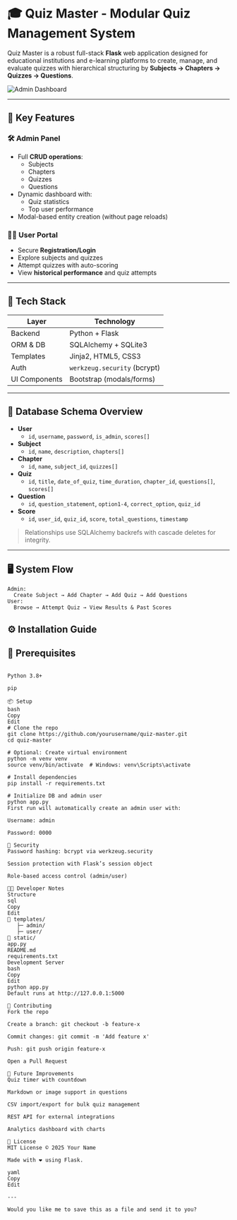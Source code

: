 # 🎓 Quiz Master - Modular Quiz Management System

Quiz Master is a robust full-stack **Flask** web application designed for educational institutions and e-learning platforms to create, manage, and evaluate quizzes with hierarchical structuring by **Subjects → Chapters → Quizzes → Questions**.

![Admin Dashboard](https://i.ibb.co/rGkL5YzR/Untitled-diagram-2025-04-22-071529.png)

---

## 🚀 Key Features

### 🛠 Admin Panel
- Full **CRUD operations**:
  - Subjects
  - Chapters
  - Quizzes
  - Questions
- Dynamic dashboard with:
  - Quiz statistics
  - Top user performance
- Modal-based entity creation (without page reloads)

### 👨‍🎓 User Portal
- Secure **Registration/Login**
- Explore subjects and quizzes
- Attempt quizzes with auto-scoring
- View **historical performance** and quiz attempts

---

## 🧰 Tech Stack

| Layer         | Technology                 |
|--------------|----------------------------|
| Backend       | Python + Flask             |
| ORM & DB      | SQLAlchemy + SQLite3       |
| Templates     | Jinja2, HTML5, CSS3        |
| Auth          | `werkzeug.security` (bcrypt) |
| UI Components | Bootstrap (modals/forms)   |

---

## 🧬 Database Schema Overview

- **User**
  - `id`, `username`, `password`, `is_admin`, `scores[]`
- **Subject**
  - `id`, `name`, `description`, `chapters[]`
- **Chapter**
  - `id`, `name`, `subject_id`, `quizzes[]`
- **Quiz**
  - `id`, `title`, `date_of_quiz`, `time_duration`, `chapter_id`, `questions[]`, `scores[]`
- **Question**
  - `id`, `question_statement`, `option1-4`, `correct_option`, `quiz_id`
- **Score**
  - `id`, `user_id`, `quiz_id`, `score`, `total_questions`, `timestamp`

> Relationships use SQLAlchemy backrefs with cascade deletes for integrity.

---

## 🖥️ System Flow

```plaintext
Admin:
  Create Subject → Add Chapter → Add Quiz → Add Questions
User:
  Browse → Attempt Quiz → View Results & Past Scores
```
## ⚙️ Installation Guide
## 🐍 Prerequisites
```plaintext

Python 3.8+

pip

📦 Setup
bash
Copy
Edit
# Clone the repo
git clone https://github.com/yourusername/quiz-master.git
cd quiz-master

# Optional: Create virtual environment
python -m venv venv
source venv/bin/activate  # Windows: venv\Scripts\activate

# Install dependencies
pip install -r requirements.txt

# Initialize DB and admin user
python app.py
First run will automatically create an admin user with:

Username: admin

Password: 0000

🔐 Security
Password hashing: bcrypt via werkzeug.security

Session protection with Flask’s session object

Role-based access control (admin/user)

👨‍💻 Developer Notes
Structure
sql
Copy
Edit
📁 templates/
   ├─ admin/
   ├─ user/
📁 static/
app.py
README.md
requirements.txt
Development Server
bash
Copy
Edit
python app.py
Default runs at http://127.0.0.1:5000

🤝 Contributing
Fork the repo

Create a branch: git checkout -b feature-x

Commit changes: git commit -m 'Add feature x'

Push: git push origin feature-x

Open a Pull Request

🧪 Future Improvements
Quiz timer with countdown

Markdown or image support in questions

CSV import/export for bulk quiz management

REST API for external integrations

Analytics dashboard with charts

📃 License
MIT License © 2025 Your Name

Made with ❤️ using Flask.

yaml
Copy
Edit

---

Would you like me to save this as a file and send it to you?
